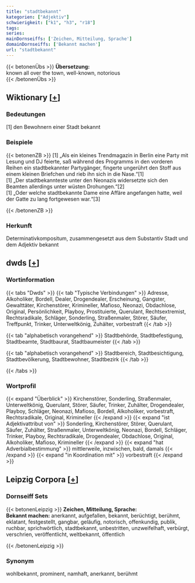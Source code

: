 ```yaml
---
title: "stadtbekannt"
kategorien: ["Adjektiv"]
schwierigkeit: ["k1", "h3", "r18"]
tags:
series:
mainDornseiffs: ['Zeichen, Mitteilung, Sprache']
domainDornseiffs: ['Bekannt machen']
url: "stadtbekannt"
---
```


{{< betonenÜbs >}}
**Übersetzung:**  
known all over the town, well-known, notorious  
{{< /betonenÜbs >}}

## Wiktionary [[+](https://de.wiktionary.org/wiki/stadtbekannt)]

### Bedeutungen
[1] den Bewohnern einer Stadt bekannt  

### Beispiele
{{< betonenZB >}}
[1] „Als ein kleines Trendmagazin in Berlin eine Party mit Lesung und DJ feierte, saß während des Programms in den vorderen Reihen ein stadtbekannter Partygänger, fingerte ungerührt den Stoff aus einem kleinen Briefchen und rieb ihn sich in die Nase.“[1]  
[1] „Der stadtbekannteste unter den Neonazis widersetzte sich den Beamten allerdings unter wüsten Drohungen.“[2]  
[1] „Oder welche stadtbekannte Dame eine Affäre angefangen hatte, weil der Gatte zu lang fortgewesen war.“[3]  

{{< /betonenZB >}}
### Herkunft
Determinativkompositum, zusammengesetzt aus dem Substantiv Stadt und dem Adjektiv bekannt  



## dwds [[+](https://www.dwds.de/wb/stadtbekannt)]

### Wortinformation
{{< tabs "Dwds" >}}
{{< tab "Typische Verbindungen" >}}
Adresse, Alkoholiker, Bordell, Dealer, Drogendealer, Erscheinung, Gangster, Gewalttäter, Kirchenstörer, Krimineller, Mafioso, Neonazi, Obdachlose, Original, Persönlichkeit, Playboy, Prostituierte, Querulant, Rechtsextremist, Rechtsradikale, Schläger, Sonderling, Straßenmaler, Störer, Säufer, Treffpunkt, Trinker, Unterweltkönig, Zuhälter, vorbestraft
{{< /tab >}}

{{< tab "alphabetisch vorangehend" >}}
Stadtbehörde, Stadtbefestigung, Stadtbeamte, Stadtbaurat, Stadtbaumeister
{{< /tab >}}

{{< tab "alphabetisch vorangehend" >}}
Stadtbereich, Stadtbesichtigung, Stadtbevölkerung, Stadtbewohner, Stadtbezirk
{{< /tab >}}

{{< /tabs >}}

### Wortprofil
{{< expand "Überblick" >}} Kirchenstörer, Sonderling, Straßenmaler, Unterweltkönig, Querulant, Störer, Säufer, Trinker, Zuhälter, Drogendealer, Playboy, Schläger, Neonazi, Mafioso, Bordell, Alkoholiker, vorbestraft, Rechtsradikale, Original, Krimineller {{< /expand >}}
{{< expand "ist Adjektivattribut von" >}} Sonderling, Kirchenstörer, Störer, Querulant, Säufer, Zuhälter, Straßenmaler, Unterweltkönig, Neonazi, Bordell, Schläger, Trinker, Playboy, Rechtsradikale, Drogendealer, Obdachlose, Original, Alkoholiker, Mafioso, Krimineller {{< /expand >}}
{{< expand "hat Adverbialbestimmung" >}} mittlerweile, inzwischen, bald, damals {{< /expand >}}
{{< expand "in Koordination mit" >}} vorbestraft {{< /expand >}}

## Leipzig Corpora [[+](https://corpora.uni-leipzig.de/en/res?word=stadtbekannt&corpusId=deu_newscrawl-public_2018)]

### Dornseiff Sets
{{< betonenLeipzig >}}
**Zeichen, Mitteilung, Sprache:**  
**Bekannt machen:** anerkannt, aufgefallen, bekannt, berüchtigt, berühmt, eklatant, festgestellt, gangbar, geläufig, notorisch, offenkundig, publik, ruchbar, sprichwörtlich, stadtbekannt, unbestritten, unzweifelhaft, verbürgt, verschrien, veröffentlicht, weltbekannt, öffentlich  

{{< /betonenLeipzig >}}

### Synonym
wohlbekannt, prominent, namhaft, anerkannt, berühmt

